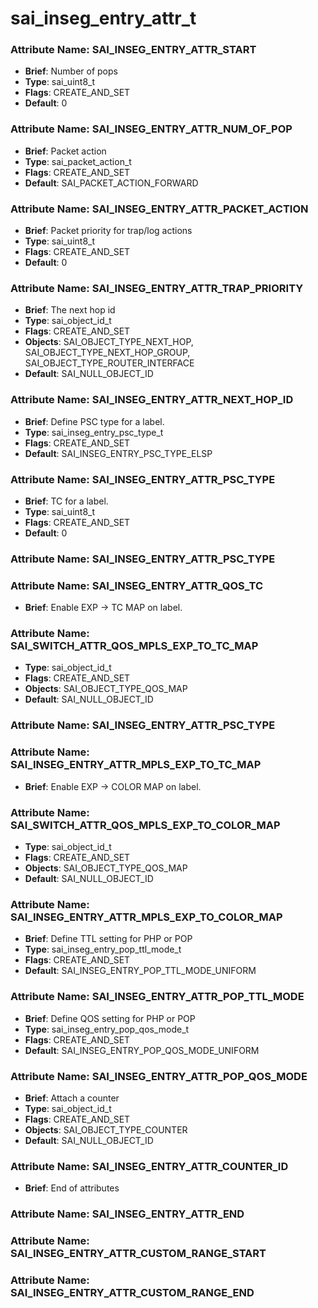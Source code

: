 # **sai_inseg_entry_attr_t**
### Attribute Name: **SAI_INSEG_ENTRY_ATTR_START**
- **Brief**: Number of pops
- **Type**: sai_uint8_t
- **Flags**: CREATE_AND_SET
- **Default**: 0

### Attribute Name: **SAI_INSEG_ENTRY_ATTR_NUM_OF_POP**
- **Brief**: Packet action
- **Type**: sai_packet_action_t
- **Flags**: CREATE_AND_SET
- **Default**: SAI_PACKET_ACTION_FORWARD

### Attribute Name: **SAI_INSEG_ENTRY_ATTR_PACKET_ACTION**
- **Brief**: Packet priority for trap/log actions
- **Type**: sai_uint8_t
- **Flags**: CREATE_AND_SET
- **Default**: 0

### Attribute Name: **SAI_INSEG_ENTRY_ATTR_TRAP_PRIORITY**
- **Brief**: The next hop id
- **Type**: sai_object_id_t
- **Flags**: CREATE_AND_SET
- **Objects**: SAI_OBJECT_TYPE_NEXT_HOP, SAI_OBJECT_TYPE_NEXT_HOP_GROUP, SAI_OBJECT_TYPE_ROUTER_INTERFACE
- **Default**: SAI_NULL_OBJECT_ID

### Attribute Name: **SAI_INSEG_ENTRY_ATTR_NEXT_HOP_ID**
- **Brief**: Define PSC type for a label.
- **Type**: sai_inseg_entry_psc_type_t
- **Flags**: CREATE_AND_SET
- **Default**: SAI_INSEG_ENTRY_PSC_TYPE_ELSP

### Attribute Name: **SAI_INSEG_ENTRY_ATTR_PSC_TYPE**
- **Brief**: TC for a label.
- **Type**: sai_uint8_t
- **Flags**: CREATE_AND_SET
- **Default**: 0

### Attribute Name: **SAI_INSEG_ENTRY_ATTR_PSC_TYPE**

### Attribute Name: **SAI_INSEG_ENTRY_ATTR_QOS_TC**
- **Brief**: Enable EXP -> TC MAP on label.

### Attribute Name: **SAI_SWITCH_ATTR_QOS_MPLS_EXP_TO_TC_MAP**
- **Type**: sai_object_id_t
- **Flags**: CREATE_AND_SET
- **Objects**: SAI_OBJECT_TYPE_QOS_MAP
- **Default**: SAI_NULL_OBJECT_ID

### Attribute Name: **SAI_INSEG_ENTRY_ATTR_PSC_TYPE**

### Attribute Name: **SAI_INSEG_ENTRY_ATTR_MPLS_EXP_TO_TC_MAP**
- **Brief**: Enable EXP -> COLOR MAP on label.

### Attribute Name: **SAI_SWITCH_ATTR_QOS_MPLS_EXP_TO_COLOR_MAP**
- **Type**: sai_object_id_t
- **Flags**: CREATE_AND_SET
- **Objects**: SAI_OBJECT_TYPE_QOS_MAP
- **Default**: SAI_NULL_OBJECT_ID

### Attribute Name: **SAI_INSEG_ENTRY_ATTR_MPLS_EXP_TO_COLOR_MAP**
- **Brief**: Define TTL setting for PHP or POP
- **Type**: sai_inseg_entry_pop_ttl_mode_t
- **Flags**: CREATE_AND_SET
- **Default**: SAI_INSEG_ENTRY_POP_TTL_MODE_UNIFORM

### Attribute Name: **SAI_INSEG_ENTRY_ATTR_POP_TTL_MODE**
- **Brief**: Define QOS setting for PHP or POP
- **Type**: sai_inseg_entry_pop_qos_mode_t
- **Flags**: CREATE_AND_SET
- **Default**: SAI_INSEG_ENTRY_POP_QOS_MODE_UNIFORM

### Attribute Name: **SAI_INSEG_ENTRY_ATTR_POP_QOS_MODE**
- **Brief**: Attach a counter
- **Type**: sai_object_id_t
- **Flags**: CREATE_AND_SET
- **Objects**: SAI_OBJECT_TYPE_COUNTER
- **Default**: SAI_NULL_OBJECT_ID

### Attribute Name: **SAI_INSEG_ENTRY_ATTR_COUNTER_ID**
- **Brief**: End of attributes

### Attribute Name: **SAI_INSEG_ENTRY_ATTR_END**

### Attribute Name: **SAI_INSEG_ENTRY_ATTR_CUSTOM_RANGE_START**

### Attribute Name: **SAI_INSEG_ENTRY_ATTR_CUSTOM_RANGE_END**



